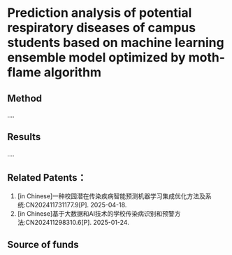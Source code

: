 # Prediction analysis of potential respiratory diseases of campus students based on machine learning ensemble model optimized by moth-flame algorithm

## Method

....


## Results


....




## Related Patents：
  1. [in Chinese]一种校园潜在传染疾病智能预测机器学习集成优化方法及系统:CN202411731177.9[P]. 2025-04-18.
  2. [in Chinese]基于大数据和AI技术的学校传染病识别和预警方法:CN202411298310.6[P]. 2025-01-24.



## Source of funds
